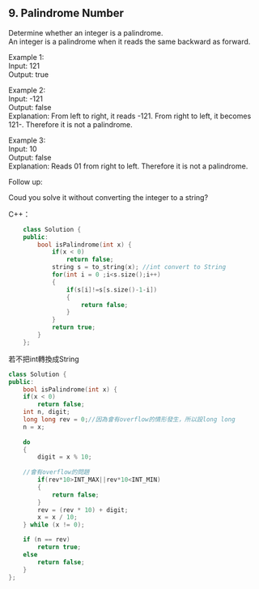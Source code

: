 ## 9. Palindrome Number

Determine whether an integer is a palindrome.  
An integer is a palindrome when it reads the same backward as forward.  

Example 1:  
Input: 121  
Output: true  

Example 2:  
Input: -121  
Output: false  
Explanation: From left to right, it reads -121. From right to left, it becomes 121-. Therefore it is not a palindrome.  

Example 3:  
Input: 10  
Output: false  
Explanation: Reads 01 from right to left. Therefore it is not a palindrome.  

Follow up:  

Coud you solve it without converting the integer to a string?  

C++：  
```c++
    class Solution {
	public:
		bool isPalindrome(int x) {
			if(x < 0)
				return false;
			string s = to_string(x); //int convert to String
			for(int i = 0 ;i<s.size();i++)
			{
				if(s[i]!=s[s.size()-1-i])
				{
					return false;
				}
			}
			return true;
		}
	};
```
若不把int轉換成String
```c++
class Solution {
public:
    bool isPalindrome(int x) {
    if(x < 0)
        return false;
    int n, digit;
    long long rev = 0;//因為會有overflow的情形發生，所以設long long
    n = x;
    
    do
    {
        digit = x % 10;
		
	//會有overflow的問題
        if(rev*10>INT_MAX||rev*10<INT_MIN)
        {
            return false;
        }
        rev = (rev * 10) + digit;
        x = x / 10;
    } while (x != 0);

    if (n == rev)
        return true;
    else
        return false;
    }
};
```
